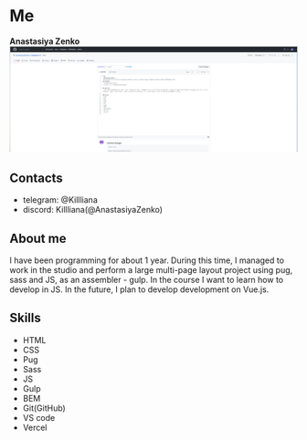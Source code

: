 # Me
__Anastasiya Zenko__  
![My photo](https://github.com/AnastasiyaZenko/rsschool-cv/blob/gh-pages/image.png)
## Contacts
* telegram: @Killliana
* discord: Killliana(@AnastasiyaZenko)

## About me
I have been programming for about 1 year. During this time, I managed to work in the studio and perform a large multi-page layout project using pug, sass and JS, as an assembler - gulp. In the course I want to learn how to develop in JS. In the future, I plan to develop development on Vue.js.

## Skills
* HTML 
* CSS
* Pug
* Sass
* JS
* Gulp
* BEM
* Git(GitHub)
* VS code 
* Vercel
